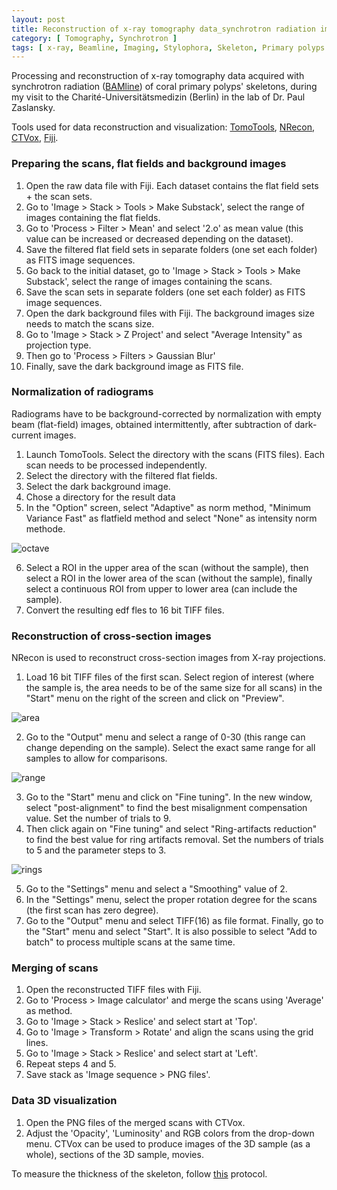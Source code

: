 ```yaml
---
layout: post
title: Reconstruction of x-ray tomography data_synchrotron radiation imaging (beamline) of coral primary polyps' skeletons
category: [ Tomography, Synchrotron ]
tags: [ x-ray, Beamline, Imaging, Stylophora, Skeleton, Primary polyps ]
---
```


Processing and reconstruction of x-ray tomography data acquired with synchrotron radiation ([BAMline](https://www.helmholtz-berlin.de/pubbin/igama_output?modus=einzel&sprache=en&gid=1658&typoid=)) of coral primary polyps' skeletons, during my visit to the Charité-Universitätsmedizin (Berlin) in the lab of Dr. Paul Zaslansky.

Tools used for data reconstruction and visualization: [TomoTools](https://github.com/RSBradley/TomoTools), [NRecon](https://umanitoba.ca/faculties/health_sciences/medicine/units/cacs/sam/media/NReconUserManual.pdf), [CTVox](https://www.blue-scientific.com/ctvox-micro-ct-volume-rendering-software/), [Fiji](https://imagej.net/software/fiji/).

### Preparing the scans, flat fields and background images

1. Open the raw data file with Fiji. Each dataset contains the flat field sets + the scan sets.
2. Go to 'Image > Stack > Tools > Make Substack', select the range of images containing the flat fields.
3. Go to 'Process > Filter > Mean' and select '2.o' as mean value (this value can be increased or decreased depending on the dataset).
4. Save the filtered flat field sets in separate folders (one set each folder) as FITS image sequences.
5. Go back to the initial dataset, go to 'Image > Stack > Tools > Make Substack', select the range of images containing the scans.
6. Save the scan sets in separate folders (one set each folder) as FITS image sequences.
7. Open the dark background files with Fiji. The background images size needs to match the scans size.
8. Go to 'Image > Stack > Z Project' and select "Average Intensity" as projection type. 
9. Then go to 'Process > Filters > Gaussian Blur'
9. Finally, save the dark background image as FITS file.

### Normalization of radiograms

Radiograms have to be background-corrected by normalization with empty beam (flat-field) images, obtained intermittently, after subtraction of dark-current images. 

1. Launch TomoTools. Select the directory with the scans (FITS files). Each scan needs to be processed independently.
2. Select the directory with the filtered flat fields. 
3. Select the dark background image.
4. Chose a directory for the result data
5. In the "Option" screen, select "Adaptive" as norm method, "Minimum Variance Fast" as flatfield method and select "None" as intensity norm methode.

![octave]({{site.baseurl}}/images/octave_2.png "octave")

6. Select a ROI in the upper area of the scan (without the sample), then select a ROI in the lower area of the scan (without the sample), finally select a continuous ROI from upper to lower area (can include the sample).
5. Convert the resulting edf fles to 16 bit TIFF files.

### Reconstruction of cross-section images

NRecon is used to reconstruct cross-section images from X-ray projections.

1. Load 16 bit TIFF files of the first scan. Select region of interest (where the sample is, the area needs to be of the same size for all scans) in the "Start" menu on the right of the screen and click on "Preview".

![area]({{site.baseurl}}/images/file_tuning.jpg "area")

2. Go to the "Output" menu and select a range of 0-30 (this range can change depending on the sample). Select the exact same range for all samples to allow for comparisons. 

![range]({{site.baseurl}}/images/0_30_2.png "range")

3. Go to the "Start" menu and click on "Fine tuning". In the new window, select "post-alignment" to find the best misalignment compensation value. Set the number of trials to 9.
4. Then click again on "Fine tuning" and select "Ring-artifacts reduction" to find the best value for ring artifacts removal. Set the numbers of trials to 5 and the parameter steps to 3.

![rings]({{site.baseurl}}/images/rings_2.png "rings")

5. Go to the "Settings" menu and select a "Smoothing" value of 2.
6. In the "Settings" menu, select the proper rotation degree for the scans (the first scan has zero degree).
7. Go to the "Output" menu and select TIFF(16) as file format. Finally, go to the "Start" menu and select "Start". It is also possible to select "Add to batch" to process multiple scans at the same time.   

### Merging of scans

1. Open the reconstructed TIFF files with Fiji. 
2. Go to 'Process > Image calculator' and merge the scans using 'Average' as method.
3. Go to 'Image > Stack > Reslice' and select start at 'Top'.
4. Go to 'Image > Transform > Rotate' and align the scans using the grid lines.
5. Go to 'Image > Stack > Reslice' and select start at 'Left'.
6. Repeat steps 4 and 5.
7. Save stack as 'Image sequence > PNG files'.

### Data 3D visualization

1. Open the PNG files of the merged scans with CTVox.
2. Adjust the 'Opacity', 'Luminosity' and RGB colors from the drop-down menu. CTVox can be used to produce images of the 3D sample (as a whole), sections of the 3D sample, movies. 

To measure the thickness of the skeleton, follow [this](https://fscucchia.github.io/FScucchia_Lab_Notebook-Mass_Lab/Measure-3D-thickness-of-coral-skeleton-with-Fiji/) protocol.






